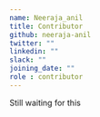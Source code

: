 ```yaml
---
name: Neeraja_anil
title: Contributor
github: neeraja-anil
twitter: ""
linkedin: ""
slack: ""
joining_date: ""
role : contributor
---
```


Still waiting for this
